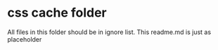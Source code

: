 # css cache folder
All files in this folder should be in ignore list. This readme.md is just as placeholder
